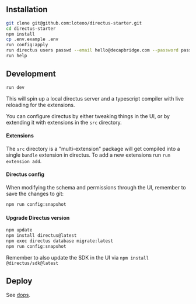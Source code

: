## Installation

```sh
git clone git@github.com:loteoo/directus-starter.git
cd directus-starter
npm install
cp .env.example .env
run config:apply
run directus users passwd --email hello@decapbridge.com --password password
run help
```

## Development

```sh
run dev
```

This will spin up a local directus server and a typescript compiler with live reloading for the extensions.

You can configure directus by either tweaking things in the UI, or by extending it with extensions in the `src` directory.

#### Extensions

The `src` directory is a "multi-extension" package will get compiled into a single `bundle` extension in directus. To add a new extensions run `run extension add`.

#### Directus config

When modifying the schema and permissions through the UI, remember to save the changes to git:

```sh
npm run config:snapshot
```

#### Upgrade Directus version

```sh
npm update
npm install directus@latest
npm exec directus database migrate:latest
npm run config:snapshot
```

Remember to also update the SDK in the UI via `npm install @directus/sdk@latest`

## Deploy

See [dops](https://github.com/loteoo/dops).
